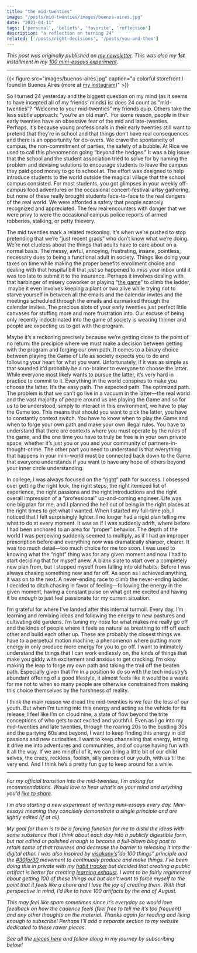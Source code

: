 ```yaml
---
title: "the mid-twenties"
image: "/posts/mid-twenties/images/buenos-aires.jpg"
date: "2021-04-11"
tags: ['personal', 'beliefs', 'favorite', 'reflection']
description: "a reflection on turning 24"
related: ['/posts/right-decisions', '/posts/you-and-them']
---
```


*This post was originally published on [my newsletter](https://spencerchang.substack.com/p/the-mid-twenties). This was also my **1st** installment in my [100 mini-essays experiment](/experiments/100posts)*.

---

{{< figure src="images/buenos-aires.jpg" caption="a colorful storefront I found in Buenos Aires (more at [my instagram](https://www.instagram.com/spencerchang.photography/))" >}}

So I turned 24 yesterday and the biggest question on my mind (as it seems to have incepted all of my friends’ minds) is: does 24 count as “mid-twenties”? “Welcome to your mid-twenties” my friends quip. Others take the less subtle approach: “you’re an old man”.  For some reason, people in their early twenties have an obsessive fear of the mid and late-twenties. Perhaps, it’s because young professionals in their early twenties still want to pretend that they’re in school and that things don’t have real consequences and there is an opportunity for do-overs. We crave the spontaneity of campus, the non-commitment of parties, the safety of a bubble. At Rice we used to call this phenomenon going “beyond the hedges.” It was a big issue that the school and the student association tried to solve for by naming the problem and devising solutions to encourage students to leave the campus they paid good money to go to school at. The effort was designed to help introduce students to the world outside the magical village that the school campus consisted. For most students, you got glimpses in your weekly off-campus food adventures or the occasional concert-festival-artsy gathering, but none of these really brought students face-to-face to the real dangers of the real world. We were afforded a safety that people scarcely recognized and appreciated. The few real encounters with danger that we were privy to were the occasional campus police reports of armed robberies, stalking, or petty thievery.

The mid twenties mark a related reckoning. It’s when we’re pushed to stop pretending that we’re “just recent grads” who don’t know what we’re doing. We’re not clueless about the things that adults have to care about on a normal basis. The messy, awful, annoying, frustrating, insane, pointless, necessary dues to being a functional adult in society. Things like doing your taxes on time while making the proper benefits enrollment choice and dealing with that hospital bill that just so happened to miss your inbox until it was too late to submit it to the insurance. Perhaps it involves dealing with that harbinger of misery coworker or playing “[the game](/posts/you-and-them)” to climb the ladder,  maybe it even involves keeping a plant or two alive while trying not to starve yourself in between all the emails and the calendar invites and the meetings scheduled through the emails and earmarked through the calendar invites. The precious slots of your early twenties just perfect little canvases for stuffing more and more frustration into. Our excuse of being only recently indoctrinated into the game of society is wearing thinner and people are expecting us to get with the program.

Maybe it’s a reckoning precisely because we’re getting close to the point of no return: the precipice where we must make a decision between getting with the program and forging our own path. It comes to a binary choice between playing the Game of Life as society expects you to do and following your heart for what you want. Unfortunately, if it was as simple as that sounded it’d probably be a no-brainer to everyone to choose the latter. While everyone most likely wants to pursue the latter, it’s very hard in practice to commit to it. Everything in the world conspires to make you choose the latter. It’s the easy path. The expected path. The optimized path. The problem is that we can’t go live in a vacuum in the latter—the real world and the vast majority of people around us are playing the Game and so for us to be understood, simply to interact in this environment, we have to play the Game too. This means that should you want to pick the latter, you have to constantly context switch. You have to know when to play the Game and when to forge your own path and make your own illegal rules. You have to understand that there are contexts where you must operate by the rules of the game, and the one time you have to truly be free is in your own private space, whether it’s just you or you and your community of partners-in-thought-crime. The other part you need to understand is that everything that happens in your mini-world must be connected back down to the Game that everyone understands if you want to have any hope of others beyond your inner circle understanding.

In college, I was always focused on the “[right](/posts/right-decisions/)” path for success. I obsessed over getting the right look, the right steps, the right itemized list of experience, the right passions and the right introductions and the right overall impression of a “professional” up-and-coming engineer. Life was one big plan for me, and I planned the hell out of being in the right places at the right times to get what I wanted. When I started my full-time job, I noticed that I felt surprisingly lighter. I no longer had a rigid plan telling me what to do at every moment. It was as if I was suddenly adrift, where before I had been anchored to an area for “proper” behavior. The depth of the world I was perceiving suddenly seemed to multiply, as if I had an improper prescription before and everything now was dramatically sharper, clearer. It was too much detail—too much choice for me too soon. I was used to knowing what the “right” thing was for any given moment and now I had to start deciding that for myself anew. A blank slate to start over a completely new plan from, but I stopped myself from falling into old habits. Before I was always chasing something new and far off. As soon as I achieved anything, it was on to the next. A never-ending race to climb the never-ending ladder. I decided to ditch chasing in favor of feeling—following the energy in the given moment, having a constant pulse on what got me excited and having it be _enough_ to just feel passionate for my current situation.

I’m grateful for where I’ve landed after this internal turmoil. Every day, I’m learning and remixing ideas and following the energy to new pastures and cultivating old gardens. I’m tuning my nose for what makes me really go off and the kinds of people where it feels as natural as breathing to riff off each other and build each other up. These are probably the closest things we have to a perpetual motion machine, a phenomenon where putting more energy in only produce more energy for you to go off. I want to intimately understand the things that I can work endlessly on, the kinds of things that make you giddy with excitement and anxious to get cracking. I’m okay making the leap to forge my own path and taking the trail off the beaten path. Especially given that I’m in a position to do so with the tech industry’s abundant offering of a good lifestyle, it almost feels like it would be a waste for me not to when so many people are otherwise constrained from making this choice themselves by the harshness of reality.

I think the main reason we dread the mid-twenties is we fear the loss of our youth. But when I’m tuning into this energy and acting as the vehicle for its release, I feel like I’m on cloud nine, a state of flow beyond the trite conceptions of who gets to act excited and youthful. Even as I go into my mid-twenties and late twenties, through the roaring 20s to the bustling 30s and the partying 60s and beyond, I want to keep finding this energy in old passions and new curiosities. I want to keep channeling that energy, letting it drive me into adventures and communities, and of course having fun with it all the way. If we are mindful of it, we can bring a little bit of our child selves, the crazy, reckless, foolish, silly pieces of our youth, with us til the very end. And I think he’s a pretty fun guy to keep around for a while.

---

_For my official transition into the mid-twenties, I’m asking for recommendations. Would love to hear what’s on your mind and anything you’d [like to share](https://coda.io/form/picking-your-brain_dOCZEqG1NFH)._

_I’m also starting a new experiment of writing mini-essays every day. Mini-essays meaning they concisely demonstrate a single principle and are lightly edited (if at all)._

_My goal for them is to be a forcing function for me to distill the ideas with some substance that I think about each day into a publicly digestible form, but not edited or polished enough to become a full-blown blog post to retain some of that rawness and decrease the barrier to releasing it into the digital ether. I was also inspired by [visakanv’s](https://twitter.com/visakanv)“do 100 things” principle and the [#30for30](https://ship30for30.com/) movement to continually produce and make things. I’ve been doing this in private with my [habit tracker](https://coda.io/@spencer/decoding-your-mind/live-spencer-monitor-22) but decided that creating a public artifact is better for creating [learning exhaust](https://www.swyx.io/learn-in-public/). I want to be fairly regimented about getting 100 of these things out but don’t want to force myself to the point that it feels like a chore and I lose the joy of creating them. With that perspective in mind, I’d like to have 100 artifacts by the end of August._

_This may feel like spam sometimes since it’s everyday so would love feedback on how the cadence feels (feel free to tell me it’s too frequent) and any other thoughts on the material. Thanks again for reading and liking enough to subscribe! Perhaps I’ll add a separate section to my website dedicated to these rawer pieces._

_See all the [pieces here](/experiments/100posts) and follow along in my journey by subscribing below!_
